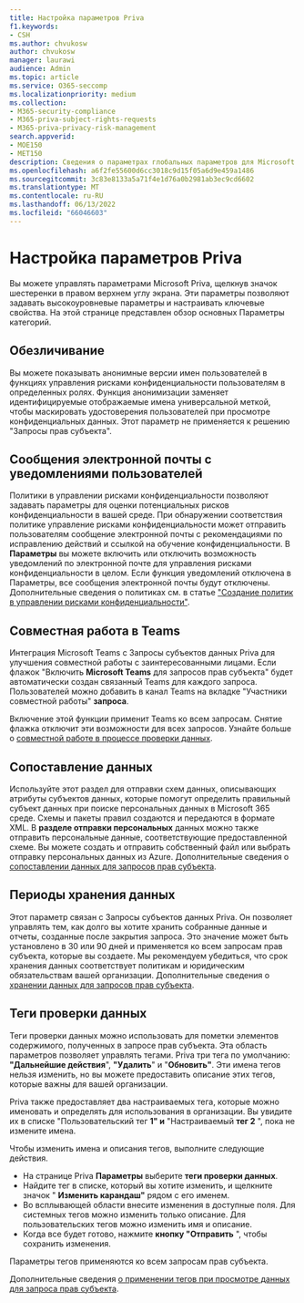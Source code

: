 ```yaml
---
title: Настройка параметров Priva
f1.keywords:
- CSH
ms.author: chvukosw
author: chvukosw
manager: laurawi
audience: Admin
ms.topic: article
ms.service: O365-seccomp
ms.localizationpriority: medium
ms.collection:
- M365-security-compliance
- M365-priva-subject-rights-requests
- M365-priva-privacy-risk-management
search.appverid:
- MOE150
- MET150
description: Сведения о параметрах глобальных параметров для Microsoft Priva.
ms.openlocfilehash: a6f2fe55600d6cc3018c9d15f05a6d9e459a1486
ms.sourcegitcommit: 3c83e8133a5a71f4e1d76a0b2981ab3ec9cd6602
ms.translationtype: MT
ms.contentlocale: ru-RU
ms.lasthandoff: 06/13/2022
ms.locfileid: "66046603"
---
```

# <a name="configure-priva-settings"></a>Настройка параметров Priva

Вы можете управлять параметрами Microsoft Priva, щелкнув значок шестеренки в правом верхнем углу экрана. Эти параметры позволяют задавать высокоуровневые параметры и настраивать ключевые свойства. На этой странице представлен обзор основных Параметры категорий.

## <a name="anonymization"></a>Обезличивание

Вы можете показывать анонимные версии имен пользователей в функциях управления рисками конфиденциальности пользователям в определенных ролях. Функция анонимизации заменяет идентифицируемые отображаемые имена универсальной меткой, чтобы маскировать удостоверения пользователей при просмотре конфиденциальных данных. Этот параметр не применяется к решению "Запросы прав субъекта".

## <a name="user-notification-emails"></a>Сообщения электронной почты с уведомлениями пользователей  

Политики в управлении рисками конфиденциальности позволяют задавать параметры для оценки потенциальных рисков конфиденциальности в вашей среде. При обнаружении соответствия политике управление рисками конфиденциальности может отправить пользователям сообщение электронной почты с рекомендациями по исправлению действий и ссылкой на обучение конфиденциальности. В **Параметры** вы можете включить или отключить возможность уведомлений по электронной почте для управления рисками конфиденциальности в целом. Если функция уведомлений отключена в Параметры, все сообщения электронной почты будут отключены. Дополнительные сведения о политиках см. в статье ["Создание политик в управлении рисками конфиденциальности"](risk-management-policies.md).

## <a name="teams-collaboration"></a>Совместная работа в Teams  

Интеграция Microsoft Teams с Запросы субъектов данных Priva для улучшения совместной работы с заинтересованными лицами. Если флажок "Включить **Microsoft Teams** для запросов прав субъекта" будет автоматически создан связанный Teams для каждого запроса. Пользователей можно добавить в канал Teams на вкладке "Участники совместной работы" **запроса**.

Включение этой функции применит Teams ко всем запросам. Снятие флажка отключит эти возможности для всех запросов. Узнайте больше о [совместной работе в процессе проверки данных](subject-rights-requests-data-review.md#collaboration-for-data-review).

## <a name="data-matching"></a>Сопоставление данных  

Используйте этот раздел для отправки схем данных, описывающих атрибуты субъектов данных, которые помогут определить правильный субъект данных при поиске персональных данных в Microsoft 365 среде. Схемы и пакеты правил создаются и передаются в формате XML. В **разделе отправки персональных** данных можно также отправить персональные данные, соответствующие предоставленной схеме. Вы можете создать и отправить собственный файл или выбрать отправку персональных данных из Azure. Дополнительные сведения о [сопоставлении данных для запросов прав субъекта](subject-rights-requests-data-match.md).

## <a name="data-retention-periods"></a>Периоды хранения данных

Этот параметр связан с Запросы субъектов данных Priva. Он позволяет управлять тем, как долго вы хотите хранить собранные данные и отчеты, созданные после закрытия запроса. Это значение может быть установлено в 30 или 90 дней и применяется ко всем запросам прав субъекта, которые вы создаете. Мы рекомендуем убедиться, что срок хранения данных соответствует политикам и юридическим обязательствам вашей организации. Дополнительные сведения о [хранении данных для запросов прав субъекта](subject-rights-requests-reports.md#retention-periods-for-reports-and-data).

## <a name="data-review-tags"></a>Теги проверки данных

Теги проверки данных можно использовать для пометки элементов содержимого, полученных в запросе прав субъекта. Эта область параметров позволяет управлять тегами. Priva три тега по умолчанию: **"Дальнейшие действия**", **"Удалить**" и "**Обновить"**. Эти имена тегов нельзя изменить, но вы можете предоставить описание этих тегов, которые важны для вашей организации.

Priva также предоставляет два настраиваемых тега, которые можно именовать и определять для использования в организации. Вы увидите их в списке "Пользовательский тег **1" и** "Настраиваемый **тег 2** ", пока не измените имена.

Чтобы изменить имена и описания тегов, выполните следующие действия.

- На странице Priva **Параметры** выберите **теги проверки данных**.
- Найдите тег в списке, который вы хотите изменить, и щелкните значок " **Изменить карандаш"** рядом с его именем.
- Во всплывающей области внесите изменения в доступные поля. Для системных тегов можно изменить только описание. Для пользовательских тегов можно изменить имя и описание.
- Когда все будет готово, нажмите **кнопку "Отправить** ", чтобы сохранить изменения.

Параметры тегов применяются ко всем запросам прав субъекта.

Дополнительные сведения [о применении тегов при просмотре данных для запроса прав субъекта](subject-rights-requests-data-review.md#apply-tags).